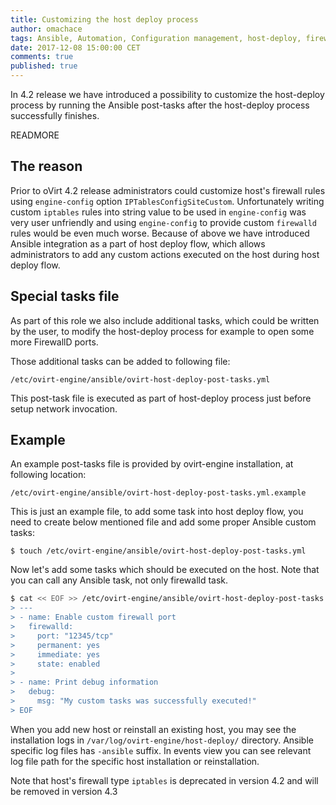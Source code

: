 ```yaml
---
title: Customizing the host deploy process
author: omachace
tags: Ansible, Automation, Configuration management, host-deploy, firewalld
date: 2017-12-08 15:00:00 CET
comments: true
published: true
---
```


In 4.2 release we have introduced a possibility to customize the host-deploy process by running the Ansible post-tasks after the host-deploy process successfully finishes.

READMORE

## The reason
Prior to oVirt 4.2 release administrators could customize host's firewall rules using `engine-config` option `IPTablesConfigSiteCustom`.
Unfortunately writing custom `iptables` rules into string value to be used in `engine-config` was very user unfriendly and using `engine-config` to provide custom
`firewalld` rules would be even much worse. Because of above we have introduced Ansible integration as a part of host deploy flow, which allows administrators to
add any custom actions executed on the host during host deploy flow.

## Special tasks file

As part of this role we also include additional tasks, which could be written by the user, to modify the host-deploy
process for example to open some more FirewallD ports.

Those additional tasks can be added to following file:

```
/etc/ovirt-engine/ansible/ovirt-host-deploy-post-tasks.yml
```

This post-task file is executed as part of host-deploy process just before setup network invocation.

## Example
An example post-tasks file is provided by ovirt-engine installation, at following location:

```
/etc/ovirt-engine/ansible/ovirt-host-deploy-post-tasks.yml.example
```

This is just an example file, to add some task into host deploy flow, you need to create below mentioned file and add some proper Ansible custom tasks:


```
$ touch /etc/ovirt-engine/ansible/ovirt-host-deploy-post-tasks.yml
```

Now let's add some tasks which should be executed on the host.
Note that you can call any Ansible task, not only firewalld task.

```bash
$ cat << EOF >> /etc/ovirt-engine/ansible/ovirt-host-deploy-post-tasks.yml
> ---
> - name: Enable custom firewall port
>   firewalld:
>     port: "12345/tcp"
>     permanent: yes
>     immediate: yes
>     state: enabled
>
> - name: Print debug information
>   debug:
>     msg: "My custom tasks was successfully executed!"
> EOF
```

When you add new host or reinstall an existing host, you may see the installation logs in `/var/log/ovirt-engine/host-deploy/` directory.
Ansible specific log files has `-ansible` suffix. In events view you can see relevant log file path for the specific host installation or
reinstallation.

Note that host's firewall type `iptables` is deprecated in version 4.2 and will be removed in version 4.3

